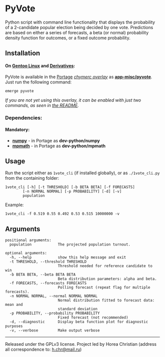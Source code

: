 # PyVote

Python script with command line functionality that displays the probability of a 2-candidate popular election being decided by one vote.
Predictions are based on either a series of forecasts, a beta (or normal) probability density function for outcomes, or a fixed outcome probability.

## Installation

#### On [Gentoo Linux](http://en.wikipedia.org/wiki/Gentoo_linux) and [Derivatives](http://en.wikipedia.org/wiki/Category:Gentoo_Linux_derivatives):

PyVote is available in the [Portage](http://en.wikipedia.org/wiki/Portage_(software)) *[chymerc overlay](https://github.com/TheChymera/chymeric)* as **[app-misc/pyvote](https://github.com/TheChymera/chymeric/tree/master/app-misc/pyvote)**.
Just run the following command:

```
emerge pyvote
```

*If you are not yet using this overlay, it can be enabled with just two commands, as seen in [the README](https://github.com/TheChymera/chymeric).*

### Dependencies:

#### Mandatory:
* [**numpy**](http://en.wikipedia.org/wiki/NumPy) - in Portage as **dev-python/numpy**
* [**mpmath**](http://mpmath.org/) - in Portage as **dev-python/mpmath**

## Usage
Run the script either as `1vote_cli` (if installed globally), or as `./1vote_cli.py` from the containing folder:
```
1vote_cli [-h] [-t THRESHOLD] [-b BETA BETA] [-f FORECASTS]
		[-n NORMAL NORMAL] [-p PROBABILITY] [-d] [-v]
		population
```

Example:
```
1vote_cli -f 0.519 0.55 0.492 0.53 0.515 10000000 -v
```

## Arguments

```
positional arguments:
  population            The projected population turnout.

optional arguments:
  -h, --help            show this help message and exit
  -t THRESHOLD, --threshold THRESHOLD
                        Threshold needed for reference candidate to win
  -b BETA BETA, --beta BETA BETA
                        Beta distribution parameters: alpha and beta.
  -f FORECASTS, --forecasts FORECASTS
                        Polling forecast (repeat flag for multiple forecasts).
  -n NORMAL NORMAL, --normal NORMAL NORMAL
                        Normal distribution fitted to forecast data: mean and
                        standard deviation
  -p PROBABILITY, --probability PROBABILITY
                        Fixed forecast (not recommended)
  -d, --diagnostic      Display beta function plot for diagnostic purposes
  -v, --verbose         Make output verbose
```

---
Released under the GPLv3 license.
Project led by Horea Christian (address all correspondence to: h.chr@mail.ru)
